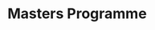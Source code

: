---
title: "Masters Programme"

real_title: "eXplainable Artificial Intelligence in healthcare Management (xAIM)"
layout: "masters-programme"
---